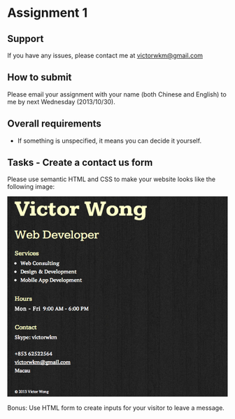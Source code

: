 Assignment 1
==========

Support
-------------
If you have any issues, please contact me at victorwkm@gmail.com

How to submit
--------------------------
Please email your assignment with your name (both Chinese and English) to me by next Wednesday (2013/10/30).

Overall requirements
--------------------------------
- If something is unspecified, it means you can decide it yourself.

Tasks - Create a contact us form
---------

Please use semantic HTML and CSS to make your website looks like the following image:

![](assignment-1.png?raw=true)

Bonus:
Use HTML form to create inputs for your visitor to leave a message.


